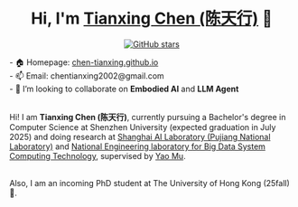 <h1 align="center">Hi, I'm <a href="https://chen-tianxing.github.io/">Tianxing Chen (陈天行)</a> 👋 </h1>
<p align="center">
  <a href="github.com/chen-tianxing">
    <img src="https://img.shields.io/github/stars/chen-tianxing?style=social" alt="GitHub stars">
  </a>
</p>
- 🏠 Homepage: <a href="https://chen-tianxing.github.io">chen-tianxing.github.io</a><br>
- 📫 Email: chentianxing2002@gmail.com<br>
- 🤝 I’m looking to collaborate on <strong>Embodied AI</strong> and <strong>LLM Agent</strong><br><br>

Hi! I am <strong>Tianxing Chen (陈天行)</strong>, currently pursuing a Bachelor's degree in Computer Science at Shenzhen University (expected graduation in July 2025) and doing research at <a href="https://www.shlab.org.cn/"> Shanghai AI Laboratory (Pujiang National Laboratory)</a> and <a href="https://bdsc.szu.edu.cn/home">National Engineering laboratory for Big Data System Computing Technology</a>, supervised by <a href="https://yaomarkmu.github.io/">Yao Mu</a>. <br><br>

Also, I am an incoming PhD student at The University of Hong Kong (25fall) 🌹. 




